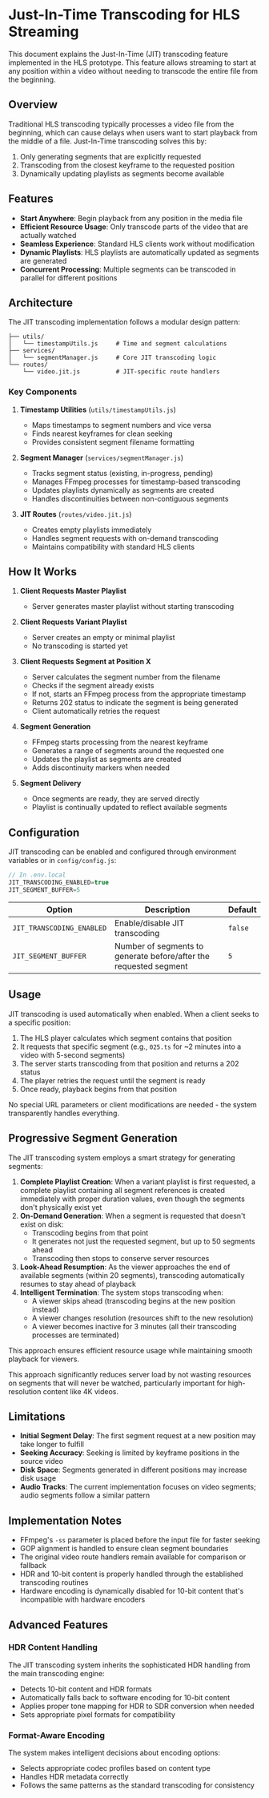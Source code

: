 # Just-In-Time Transcoding for HLS Streaming

This document explains the Just-In-Time (JIT) transcoding feature implemented in the HLS prototype. This feature allows streaming to start at any position within a video without needing to transcode the entire file from the beginning.

## Overview

Traditional HLS transcoding typically processes a video file from the beginning, which can cause delays when users want to start playback from the middle of a file. Just-In-Time transcoding solves this by:

1. Only generating segments that are explicitly requested
2. Transcoding from the closest keyframe to the requested position
3. Dynamically updating playlists as segments become available

## Features

- **Start Anywhere**: Begin playback from any position in the media file
- **Efficient Resource Usage**: Only transcode parts of the video that are actually watched
- **Seamless Experience**: Standard HLS clients work without modification
- **Dynamic Playlists**: HLS playlists are automatically updated as segments are generated
- **Concurrent Processing**: Multiple segments can be transcoded in parallel for different positions

## Architecture

The JIT transcoding implementation follows a modular design pattern:

```
├── utils/
│   └── timestampUtils.js     # Time and segment calculations
├── services/
│   └── segmentManager.js     # Core JIT transcoding logic
└── routes/
    └── video.jit.js          # JIT-specific route handlers
```

### Key Components

1. **Timestamp Utilities** (`utils/timestampUtils.js`)
   - Maps timestamps to segment numbers and vice versa
   - Finds nearest keyframes for clean seeking
   - Provides consistent segment filename formatting

2. **Segment Manager** (`services/segmentManager.js`)
   - Tracks segment status (existing, in-progress, pending)
   - Manages FFmpeg processes for timestamp-based transcoding
   - Updates playlists dynamically as segments are created
   - Handles discontinuities between non-contiguous segments

3. **JIT Routes** (`routes/video.jit.js`)
   - Creates empty playlists immediately
   - Handles segment requests with on-demand transcoding
   - Maintains compatibility with standard HLS clients

## How It Works

1. **Client Requests Master Playlist**
   - Server generates master playlist without starting transcoding

2. **Client Requests Variant Playlist**
   - Server creates an empty or minimal playlist
   - No transcoding is started yet

3. **Client Requests Segment at Position X**
   - Server calculates the segment number from the filename
   - Checks if the segment already exists
   - If not, starts an FFmpeg process from the appropriate timestamp
   - Returns 202 status to indicate the segment is being generated
   - Client automatically retries the request

4. **Segment Generation**
   - FFmpeg starts processing from the nearest keyframe
   - Generates a range of segments around the requested one
   - Updates the playlist as segments are created
   - Adds discontinuity markers when needed

5. **Segment Delivery**
   - Once segments are ready, they are served directly
   - Playlist is continually updated to reflect available segments

## Configuration

JIT transcoding can be enabled and configured through environment variables or in `config/config.js`:

```javascript
// In .env.local
JIT_TRANSCODING_ENABLED=true
JIT_SEGMENT_BUFFER=5
```

| Option | Description | Default |
|--------|-------------|---------|
| `JIT_TRANSCODING_ENABLED` | Enable/disable JIT transcoding | `false` |
| `JIT_SEGMENT_BUFFER` | Number of segments to generate before/after the requested segment | `5` |

## Usage

JIT transcoding is used automatically when enabled. When a client seeks to a specific position:

1. The HLS player calculates which segment contains that position
2. It requests that specific segment (e.g., `025.ts` for ~2 minutes into a video with 5-second segments)
3. The server starts transcoding from that position and returns a 202 status
4. The player retries the request until the segment is ready
5. Once ready, playback begins from that position

No special URL parameters or client modifications are needed - the system transparently handles everything.

## Progressive Segment Generation

The JIT transcoding system employs a smart strategy for generating segments:

1. **Complete Playlist Creation**: When a variant playlist is first requested, a complete playlist containing all segment references is created immediately with proper duration values, even though the segments don't physically exist yet
2. **On-Demand Generation**: When a segment is requested that doesn't exist on disk:
   - Transcoding begins from that point
   - It generates not just the requested segment, but up to 50 segments ahead
   - Transcoding then stops to conserve server resources
3. **Look-Ahead Resumption**: As the viewer approaches the end of available segments (within 20 segments), transcoding automatically resumes to stay ahead of playback
4. **Intelligent Termination**: The system stops transcoding when:
   - A viewer skips ahead (transcoding begins at the new position instead)
   - A viewer changes resolution (resources shift to the new resolution)
   - A viewer becomes inactive for 3 minutes (all their transcoding processes are terminated)

This approach ensures efficient resource usage while maintaining smooth playback for viewers.

This approach significantly reduces server load by not wasting resources on segments that will never be watched, particularly important for high-resolution content like 4K videos.

## Limitations

- **Initial Segment Delay**: The first segment request at a new position may take longer to fulfill
- **Seeking Accuracy**: Seeking is limited by keyframe positions in the source video
- **Disk Space**: Segments generated in different positions may increase disk usage
- **Audio Tracks**: The current implementation focuses on video segments; audio segments follow a similar pattern

## Implementation Notes

- FFmpeg's `-ss` parameter is placed before the input file for faster seeking
- GOP alignment is handled to ensure clean segment boundaries
- The original video route handlers remain available for comparison or fallback
- HDR and 10-bit content is properly handled through the established transcoding routines
- Hardware encoding is dynamically disabled for 10-bit content that's incompatible with hardware encoders

## Advanced Features

### HDR Content Handling

The JIT transcoding system inherits the sophisticated HDR handling from the main transcoding engine:

- Detects 10-bit content and HDR formats
- Automatically falls back to software encoding for 10-bit content
- Applies proper tone mapping for HDR to SDR conversion when needed
- Sets appropriate pixel formats for compatibility

### Format-Aware Encoding

The system makes intelligent decisions about encoding options:
- Selects appropriate codec profiles based on content type
- Handles HDR metadata correctly
- Follows the same patterns as the standard transcoding for consistency
